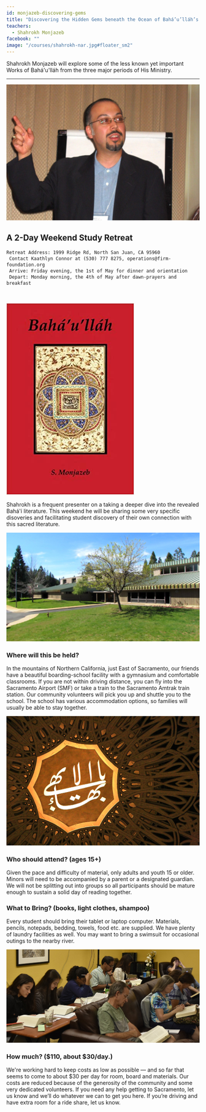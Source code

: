 ```yaml
---
id: monjazeb-discovering-gems
title: "Discovering the Hidden Gems beneath the Ocean of Bahá’u’lláh’s Revelation"
teachers:
  - Shahrokh Monjazeb
facebook: ""
image: "/courses/shahrokh-nar.jpg#floater_sm2"
---
```


Shahrokh Monjazeb will explore some of the less known yet important Works of Bahá'u'lláh from the three major periods of His Ministry.

---


![shahrokh monjazeb](/courses/shahrokh-wide.jpg#full)

## A 2-Day Weekend Study Retreat

```
Retreat Address: 1999 Ridge Rd, North San Juan, CA 95960
 Contact Kaathlyn Connor at (530) 777 8275, operations@firm-foundation.org
 Arrive: Friday evening, the 1st of May for dinner and orientation
 Depart: Monday morning, the 4th of May after dawn-prayers and breakfast
```

<br>

![book: baha'u'llah](/courses/shahrokh-cover-bahaullah.jpg#floater2)

Shahrokh is a frequent presenter on a taking a deeper dive into the revealed Bahá'í literature. This weekend he will be sharing some very specific disoveries and facilitating student discovery of their own connection with this sacred literature.





![school front](/courses/school-front2.jpg#floater)
### Where will this be held?

In the mountains of Northern California, just East of Sacramento, our friends have a beautiful boarding-school facility with a gymnasium and comfortable classrooms. If you are not within driving distance, you can fly into the Sacramento Airport (SMF) or take a train to the Sacramento Amtrak train station. Our community volunteers will pick you up and shuttle you to the school. The school has various accommodation options, so families will usually be able to stay together.



![the Bab's haykal](/courses/temple-wilmette.jpg#floater2)
### Who should attend? (ages 15+)

Given the pace and difficulty of material, only adults and youth 15 or older. Minors will need to be accompanied by a parent or a designated guardian. We will not be splitting out into groups so all participants should be mature enough to sustain a solid day of reading together.



### What to Bring? (books, light clothes, shampoo)

Every student should bring their tablet or laptop computer. Materials, pencils, notepads, bedding, towels, food etc. are supplied. We have plenty of laundry facilities as well. You may want to bring a swimsuit for occasional outings to the nearby river.


![participants](/db-challenge/db-banner-2019.jpg#floater)

### How much? ($110, about $30/day.)

We're working hard to keep costs as low as possible — and so far that seems to come to about $30 per day for room, board and materials. Our costs are reduced because of the generosity of the community and some very dedicated volunteers. If you need any help getting to Sacramento, let us know and we’ll do whatever we can to get you here. If you’re driving and have extra room for a ride share, let us know.

<br><br><br><br>
